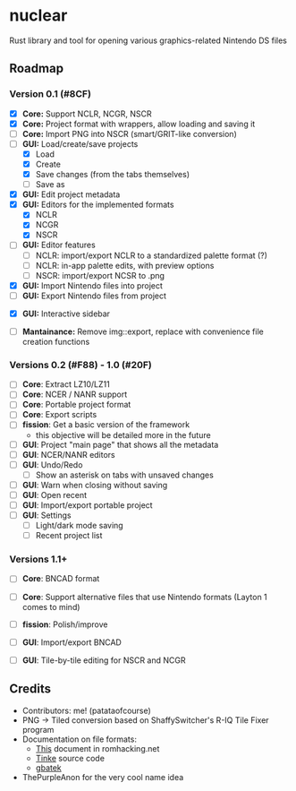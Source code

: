 # nuclear
Rust library and tool for opening various graphics-related Nintendo DS files

## Roadmap

### Version 0.1 (#8CF)
- [x] **Core:** Support NCLR, NCGR, NSCR
- [x] **Core:** Project format with wrappers, allow loading and saving it
- [ ] **Core:** Import PNG into NSCR (smart/GRIT-like conversion)
- [ ] **GUI:** Load/create/save projects
    - [x] Load
    - [x] Create
    - [x] Save changes (from the tabs themselves)
    - [ ] Save as
- [x] **GUI:** Edit project metadata
- [x] **GUI:** Editors for the implemented formats
    - [x] NCLR
    - [x] NCGR
    - [x] NSCR
- [ ] **GUI:** Editor features
    - [ ] NCLR: import/export NCLR to a standardized palette format (?)
    - [ ] NCLR: in-app palette edits, with preview options
    - [ ] NSCR: import/export NCSR to .png
- [x] **GUI:** Import Nintendo files into project
- [ ] **GUI:** Export Nintendo files from project
+ [x] **GUI:** Interactive sidebar
- [ ] **Mantainance:** Remove img::export, replace with convenience file creation functions

### Versions 0.2 (#F88) - 1.0 (#20F)
- [ ] **Core**: Extract LZ10/LZ11
- [ ] **Core**: NCER / NANR support
- [ ] **Core**: Portable project format
- [ ] **Core**: Export scripts
- [ ] **fission**: Get a basic version of the framework
    - this objective will be detailed more in the future
- [ ] **GUI**: Project "main page" that shows all the metadata
- [ ] **GUI**: NCER/NANR editors
- [ ] **GUI**: Undo/Redo
    - [ ] Show an asterisk on tabs with unsaved changes
- [ ] **GUI**: Warn when closing without saving
- [ ] **GUI**: Open recent
- [ ] **GUI**: Import/export portable project
- [ ] **GUI**: Settings
    - [ ] Light/dark mode saving
    - [ ] Recent project list

### Versions 1.1+
- [ ] **Core**: BNCAD format
- [ ] **Core**: Support alternative files that use Nintendo formats (Layton 1 comes to mind)
- [ ] **fission**: Polish/improve
- [ ] **GUI**: Import/export BNCAD
- [ ] **GUI**: Tile-by-tile editing for NSCR and NCGR


## Credits
* Contributors: me! (patataofcourse)
* PNG -> Tiled conversion based on ShaffySwitcher's R-IQ Tile Fixer program
* Documentation on file formats:
    - [This](https://www.romhacking.net/documents/%5b469%5dnds_formats.htm) document in romhacking.net
    - [Tinke](https://www.github.com/pleonex/tinke) source code
    - [gbatek](https://problemkaputt.de/gbatek.htm)
* ThePurpleAnon for the very cool name idea
